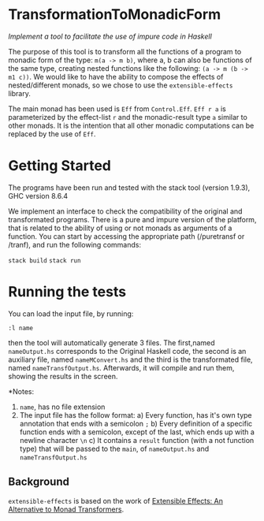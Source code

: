 # TransformationToMonadicForm

*Implement a tool to facilitate the use of impure code in Haskell*

The purpose of this tool is to transform all the functions of a program to
monadic form of the type: `m(a -> m b)`, where a, b can also be functions of the 
same type, creating nested functions like the following: `(a -> m (b -> m1 c))`. 
We would like to have the ability to compose the effects of nested/different
monads, so we chose to use the `extensible-effects` library. 

The main monad has been used is `Eff` from `Control.Eff`.
`Eff r a` is parameterized by the effect-list `r` and the monadic-result type
`a` similar to other monads.
It is the intention that all other monadic computations can be replaced by the
use of `Eff`.

 

# Getting Started

The programs have been run and tested with the stack tool (version 1.9.3),
GHC version 8.6.4

We implement an interface to check the compatibility of the original and 
transformated programs. There is a pure and impure version of the platform,
that is related to the ability of using or not monads as arguments of a 
function. You can start by accessing the appropriate path (/puretransf 
or /tranf), and run the following commands:

`stack build`
`stack run`


# Running the tests

You can load the input file, by running:

`:l name`

then the tool will automatically generate 3 files. The first,named `nameOutput.hs`
corresponds to the Original Haskell code, the second is an auxiliary file, 
named `nameMConvert.hs` and the third is the transformated file, named 
`nameTransfOutput.hs`. Afterwards, it will compile and run them, showing 
the results in the screen.

*Notes:
1) `name`, has no file extension
2) The input file has the follow format:
   a) Every function, has it's own type annotation that ends with a semicolon `;`
   b) Every definition of a specific function ends with a semicolon,
      except of the last, which ends up with a newline character `\n`
   c) It contains a `result` function (with a not function type) that will be
      passed to the `main`, of `nameOutput.hs` and `nameTransfOutput.hs`



## Background

`extensible-effects` is based on the work of
[Extensible Effects: An Alternative to Monad Transformers](http://okmij.org/ftp/Haskell/extensible/).

